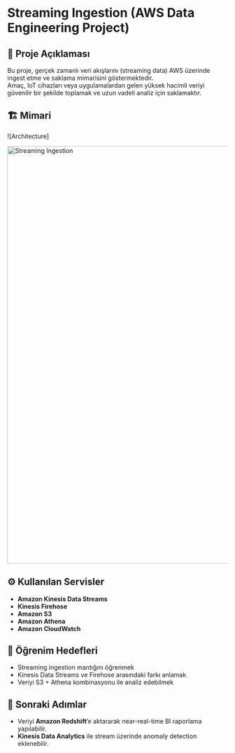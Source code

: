 # Streaming Ingestion (AWS Data Engineering Project)

## 📖 Proje Açıklaması
Bu proje, gerçek zamanlı veri akışlarını (streaming data) AWS üzerinde ingest etme ve saklama mimarisini göstermektedir.  
Amaç, IoT cihazları veya uygulamalardan gelen yüksek hacimli veriyi güvenilir bir şekilde toplamak ve uzun vadeli analiz için saklamaktır.

## 🏗️ Mimari
![Architecture]

<img width="1694" height="953" alt="Streaming Ingestion" src="https://github.com/user-attachments/assets/ef8da1d7-3cac-4aff-96c3-d8981509b8eb" />


## ⚙️ Kullanılan Servisler
- **Amazon Kinesis Data Streams**
- **Kinesis Firehose**
- **Amazon S3**
- **Amazon Athena**
- **Amazon CloudWatch**

## 🎯 Öğrenim Hedefleri
- Streaming ingestion mantığını öğrenmek  
- Kinesis Data Streams ve Firehose arasındaki farkı anlamak  
- Veriyi S3 + Athena kombinasyonu ile analiz edebilmek  

## 🚀 Sonraki Adımlar
- Veriyi **Amazon Redshift**’e aktararak near-real-time BI raporlama yapılabilir.  
- **Kinesis Data Analytics** ile stream üzerinde anomaly detection eklenebilir.
